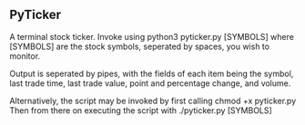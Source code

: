 PyTicker
--------

A terminal stock ticker. Invoke using
	python3 pyticker.py [SYMBOLS]
where [SYMBOLS] are the stock symbols, seperated by spaces, you wish to monitor.

Output is seperated by pipes, with the fields of each item being the symbol, last trade time, last trade value, point and percentage change, and volume.

Alternatively, the script may be invoked by first calling
	chmod +x pyticker.py
Then from there on executing the script with
	./pyticker.py [SYMBOLS]
